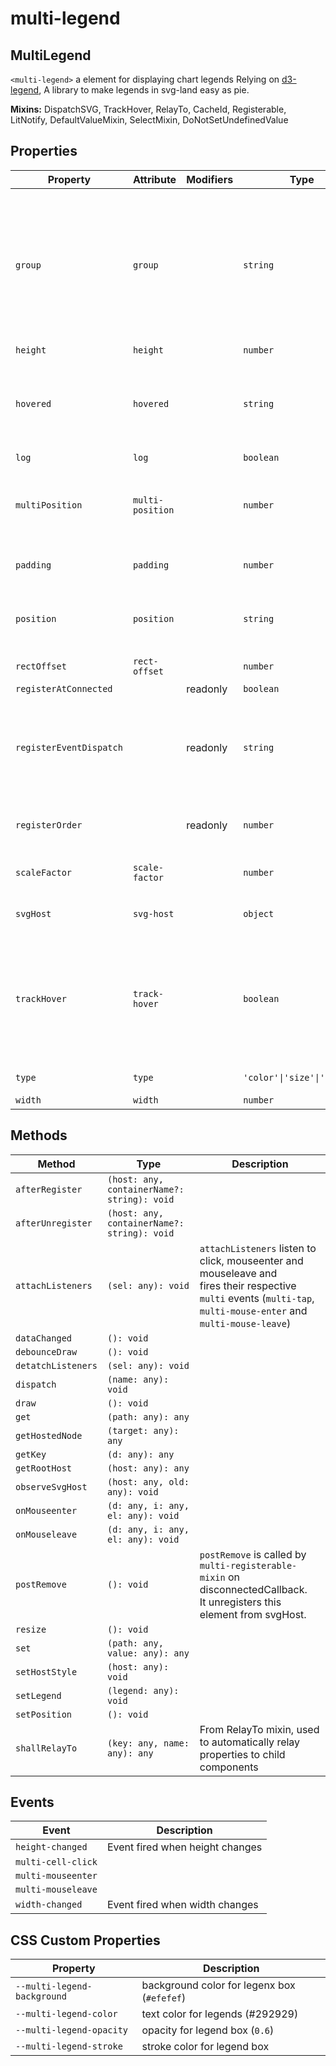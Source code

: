 # multi-legend

## MultiLegend

`<multi-legend>` a element for displaying chart legends
Relying on [d3-legend](https://d3-legend.susielu.com/), A library to make legends in svg-land easy as pie.

**Mixins:** DispatchSVG, TrackHover, RelayTo, CacheId, Registerable, LitNotify, DefaultValueMixin, SelectMixin, DoNotSetUndefinedValue

## Properties

| Property                | Attribute        | Modifiers | Type                        | Default     | Description                                      |
|-------------------------|------------------|-----------|-----------------------------|-------------|--------------------------------------------------|
| `group`                 | `group`          |           | `string`                    | "default"   | `group` against which the drawable object is registered.<br />A chart can have multiple group (e.g. one displayed against right axis,<br />the other against the left axis).<br />Set another group name for objects belonging to alternate chart settings. |
| `height`                | `height`         |           | `number`                    |             | legend height                                    |
| `hovered`               | `hovered`        |           | `string`                    |             | `hovered` the hovered item, tracked when `trackHover` is set to true.<br />This is usefull for instance when we want to highlight the legend being hovered |
| `log`                   | `log`            |           | `boolean`                   |             | `log`  true to show log                          |
| `multiPosition`         | `multi-position` |           | `number`                    | 0           | `multiPosition` position used to re-order items when appended by dispatch-svg<br />nodePosition larger than 0 will render on top. |
| `padding`               | `padding`        |           | `number`                    | 10          | `padding` the padding to be applied when calculation the position |
| `position`              | `position`       |           | `string`                    | "top-right" | `position` this position within the chart. e.g. top-right, bottom-left<br />position is recalculated on resize. |
| `rectOffset`            | `rect-offset`    |           | `number`                    | 5           | `retOffset` the offset for legend rect           |
| `registerAtConnected`   |                  | readonly  | `boolean`                   |             |                                                  |
| `registerEventDispatch` |                  | readonly  | `string`                    |             | `registerEventDispatch`  the name of the event to be fired when connected.<br />A container with multi-register-mixin applied<br />will listen to this event to register the component.<br /> |
| `registerOrder`         |                  | readonly  | `number`                    |             | `registerOrder` - registerable elements are sorted on the basis of this property. |
| `scaleFactor`           | `scale-factor`   |           | `number`                    | 0.7         | factor between 0 to 1 to help make legend smaller |
| `svgHost`               | `svg-host`       |           | `object`                    |             | `svgHost` the host to which [slog-svg] nodes must be stamped |
| `trackHover`            | `track-hover`    |           | `boolean`                   | false       | `trackHover` set true if selector listen to mouseenter/mouseleave events and set hoveredItem accordingly.<br />When true, this element also and fires `multi-mouseenter` and multi-mouseleave. |
| `type`                  | `type`           |           | `'color'\|'size'\|'symbol'` | "color"     | legend `type` the type of legend                 |
| `width`                 | `width`          |           | `number`                    |             | legend width                                     |

## Methods

| Method             | Type                                        | Description                                      |
|--------------------|---------------------------------------------|--------------------------------------------------|
| `afterRegister`    | `(host: any, containerName?: string): void` |                                                  |
| `afterUnregister`  | `(host: any, containerName?: string): void` |                                                  |
| `attachListeners`  | `(sel: any): void`                          | `attachListeners` listen to click, mouseenter and mouseleave and<br />fires their respective `multi` events (`multi-tap`, `multi-mouse-enter` and `multi-mouse-leave`) |
| `dataChanged`      | `(): void`                                  |                                                  |
| `debounceDraw`     | `(): void`                                  |                                                  |
| `detatchListeners` | `(sel: any): void`                          |                                                  |
| `dispatch`         | `(name: any): void`                         |                                                  |
| `draw`             | `(): void`                                  |                                                  |
| `get`              | `(path: any): any`                          |                                                  |
| `getHostedNode`    | `(target: any): any`                        |                                                  |
| `getKey`           | `(d: any): any`                             |                                                  |
| `getRootHost`      | `(host: any): any`                          |                                                  |
| `observeSvgHost`   | `(host: any, old: any): void`               |                                                  |
| `onMouseenter`     | `(d: any, i: any, el: any): void`           |                                                  |
| `onMouseleave`     | `(d: any, i: any, el: any): void`           |                                                  |
| `postRemove`       | `(): void`                                  | `postRemove` is called by `multi-registerable-mixin` on disconnectedCallback.<br />It unregisters this element from svgHost. |
| `resize`           | `(): void`                                  |                                                  |
| `set`              | `(path: any, value: any): any`              |                                                  |
| `setHostStyle`     | `(host: any): void`                         |                                                  |
| `setLegend`        | `(legend: any): void`                       |                                                  |
| `setPosition`      | `(): void`                                  |                                                  |
| `shallRelayTo`     | `(key: any, name: any): any`                | From RelayTo mixin, used to automatically relay properties to child components |

## Events

| Event              | Description                     |
|--------------------|---------------------------------|
| `height-changed`   | Event fired when height changes |
| `multi-cell-click` |                                 |
| `multi-mouseenter` |                                 |
| `multi-mouseleave` |                                 |
| `width-changed`    | Event fired when width changes  |

## CSS Custom Properties

| Property                    | Description                                 |
|-----------------------------|---------------------------------------------|
| `--multi-legend-background` | background color for legenx box (`#efefef`) |
| `--multi-legend-color`      | text color for legends (#292929)            |
| `--multi-legend-opacity`    | opacity for legend box  (`0.6`)             |
| `--multi-legend-stroke`     | stroke color for legend box                 |
